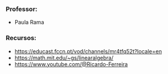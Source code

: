 ### Professor:
- Paula Rama

### Recursos:
- https://educast.fccn.pt/vod/channels/mr4tfq52t?locale=en
- https://math.mit.edu/~gs/linearalgebra/
- https://www.youtube.com/@Ricardo-Ferreira
